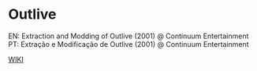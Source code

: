 # Outlive
EN: Extraction and Modding of Outlive (2001) @ Continuum Entertainment  
PT: Extração e Modificação de Outlive (2001) @ Continuum Entertainment  

[WIKI][1]

[1]: https://github.com/Edu371/Outlive/wiki
